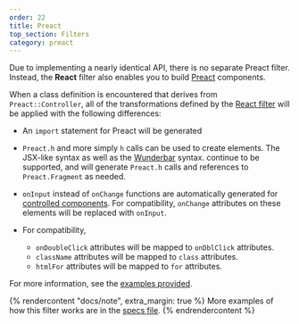 ```yaml
---
order: 22
title: Preact
top_section: Filters
category: preact
---
```


Due to implementing a nearly identical API, there is no separate Preact
filter.  Instead, the **React** filter also enables you to build
[Preact](https://preactjs.com/) components.

When a class definition is encountered that derives from `Preact::Controller`,
all of the transformations defined by the [React filter](./react) will be
applied with the following differences:

 * An `import` statement for Preact will be generated

 * `Preact.h` and more simply `h` calls can be used to create elements.  The
   JSX-like syntax as well as the [Wunderbar](https://github.com/rubys/wunderbar#readme) syntax.
   continue to be supported, and will generate `Preact.h` calls and references to
   `Preact.Fragment` as needed.

 * `onInput` instead of `onChange` functions are automatically generated for
   [controlled components](https://reactjs.org/docs/forms.html#controlled-components).
   For compatibility, `onChange` attributes on these elements will be replaced
   with `onInput`.

 * For compatibility,
     * `onDoubleClick` attributes will be mapped to `onDblClick` attributes.
     * `className` attributes will be mapped to `class` attributes.
     * `htmlFor` attributes will be mapped to `for` attributes.

For more information, see the [examples provided](../../examples/preact).

{% rendercontent "docs/note", extra_margin: true %}
More examples of how this filter works are in the 
[specs file](https://github.com/ruby2js/ruby2js/blob/master/spec/preact_spec.rb).
{% endrendercontent %}
